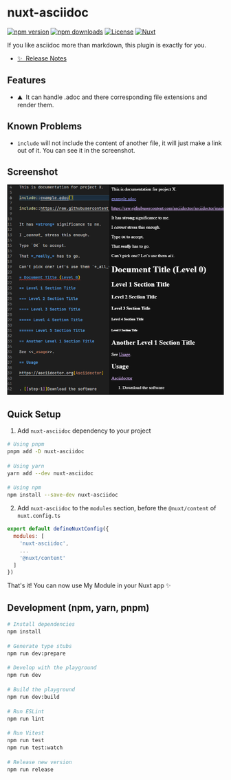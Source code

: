 <!--
Get your module up and running quickly.

Find and replace all on all files (CMD+SHIFT+F):
- Name: nuxt-asciidoc
- Package name: nuxt-asciidoc
- Description: If you like asciidoc more than markdown, this plugin is exactly for you.
-->

# nuxt-asciidoc

[![npm version][npm-version-src]][npm-version-href]
[![npm downloads][npm-downloads-src]][npm-downloads-href]
[![License][license-src]][license-href]
[![Nuxt][nuxt-src]][nuxt-href]

If you like asciidoc more than markdown, this plugin is exactly for you.

- [✨ &nbsp;Release Notes](/CHANGELOG.md)
<!-- - [🏀 Online playground](https://stackblitz.com/github/your-org/my-module?file=playground%2Fapp.vue) -->
<!-- - [📖 &nbsp;Documentation](https://example.com) -->

## Features

<!-- Highlight some of the features your module provide here -->
- ⛰ &nbsp;It can handle .adoc and there corresponding file extensions and render them.

## Known Problems

- `include` will not include the content of another file, it will just make a link out of it. You can see it in the screenshot.

## Screenshot

![nuxt-asciidoc](./screenshots/nuxt-asciidoc.png)

## Quick Setup

1. Add `nuxt-asciidoc` dependency to your project

```bash
# Using pnpm
pnpm add -D nuxt-asciidoc

# Using yarn
yarn add --dev nuxt-asciidoc

# Using npm
npm install --save-dev nuxt-asciidoc
```

2. Add `nuxt-asciidoc` to the `modules` section, before the `@nuxt/content`  of `nuxt.config.ts`

```js
export default defineNuxtConfig({
  modules: [
    'nuxt-asciidoc',
    ...
    '@nuxt/content'
  ]
})
```

That's it! You can now use My Module in your Nuxt app ✨

## Development (npm, yarn, pnpm)

```bash
# Install dependencies
npm install

# Generate type stubs
npm run dev:prepare

# Develop with the playground
npm run dev

# Build the playground
npm run dev:build

# Run ESLint
npm run lint

# Run Vitest
npm run test
npm run test:watch

# Release new version
npm run release
```

<!-- Badges -->
[npm-version-src]: https://img.shields.io/npm/v/my-module/latest.svg?style=flat&colorA=18181B&colorB=28CF8D
[npm-version-href]: https://npmjs.com/package/my-module

[npm-downloads-src]: https://img.shields.io/npm/dm/my-module.svg?style=flat&colorA=18181B&colorB=28CF8D
[npm-downloads-href]: https://npmjs.com/package/my-module

[license-src]: https://img.shields.io/npm/l/my-module.svg?style=flat&colorA=18181B&colorB=28CF8D
[license-href]: https://npmjs.com/package/my-module

[nuxt-src]: https://img.shields.io/badge/Nuxt-18181B?logo=nuxt.js
[nuxt-href]: https://nuxt.com
